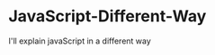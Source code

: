                                                                                                                                                                   
# JavaScript-Different-Way
I'll explain javaScript in a different way       
  









